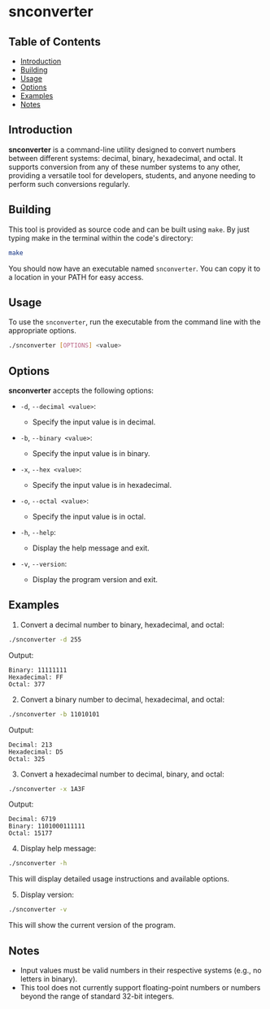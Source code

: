 # snconverter

## Table of Contents

- [Introduction](#introduction)
- [Building](#building)
- [Usage](#usage)
- [Options](#options)
- [Examples](#examples)
- [Notes](#examples)

## Introduction

**snconverter** is a command-line utility designed to convert numbers between
different systems: decimal, binary, hexadecimal, and octal. It supports
conversion from any of these number systems to any other, providing a versatile
tool for developers, students, and anyone needing to perform such conversions
regularly.

## Building

This tool is provided as source code and can be built using `make`. By just
typing make in the terminal within the code's directory:

```bash
make
```

You should now have an executable named `snconverter`. You can copy it to a
location in your PATH for easy access.

## Usage

To use the `snconverter`, run the executable from the command line with the
appropriate options.

```bash
./snconverter [OPTIONS] <value>
```

## Options

**snconverter** accepts the following options:

- `-d`, `--decimal <value>`:
  - Specify the input value is in decimal.

- `-b`, `--binary <value>`:
  - Specify the input value is in binary.

- `-x`, `--hex <value>`:
  - Specify the input value is in hexadecimal.

- `-o`, `--octal <value>`:
  - Specify the input value is in octal.

- `-h`, `--help`:
  - Display the help message and exit.

- `-v`, `--version`:
  - Display the program version and exit.

## Examples

1. Convert a decimal number to binary, hexadecimal, and octal:

```bash
./snconverter -d 255
```

Output:

```
Binary: 11111111
Hexadecimal: FF
Octal: 377
```

2. Convert a binary number to decimal, hexadecimal, and octal:

```bash
./snconverter -b 11010101
```

Output:

```
Decimal: 213
Hexadecimal: D5
Octal: 325
```

3. Convert a hexadecimal number to decimal, binary, and octal:

```bash
./snconverter -x 1A3F
```

Output:

```
Decimal: 6719
Binary: 1101000111111
Octal: 15177
```

4. Display help message:

```bash
./snconverter -h
```

This will display detailed usage instructions and available options.

5. Display version:

```bash
./snconverter -v
```

This will show the current version of the program.

## Notes

- Input values must be valid numbers in their respective systems (e.g., no
  letters in binary).
- This tool does not currently support floating-point numbers or numbers beyond
  the range of standard 32-bit integers.
